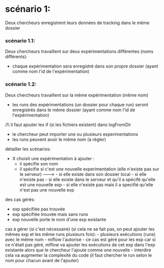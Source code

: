 # scénario 1: 
Deux chercheurs enregistrent leurs données de tracking dans le même dossier

### scénario 1.1:
Deux chercheurs travaillent sur deux expérimentations différentes (noms différents):
- chaque expérimentation sera enregistré dans son propre dossier (ayant comme nom l'id de l'expérimentation)

### scénario 1.2: 
Deux chercheurs travaillent sur la même expérimentation (même nom)
- les runs des expérimentations (un dossier pour chaque run) seront enregistrés dans le même dossier (ayant comme nom l'id de l'expérimentation)


/!\ il faut ajouter les if (si les fichiers existent) dans logFromDir

- le chercheur peut importer une ou plusieurs experimentations
- les runs peuvent avoir le même nom (à régler)

détailler les scénarios: 
* X choisit une expérimentation à ajouter :
    - il spécifie son nom
    - il spécifie si c'est une nouvelle experimentation (elle n'existe pas sur le serveur)
    --->    - si elle existe dans son dossier local
            - si elle n'existe pas
            - si elle existe dans le serveur et qu'il a spécifé qu'elle est une nouvelle exp 
            - si elle n'existe pas mais il a specifié qu'elle n'est pas une nouvelle exp



des cas gérés: 
- exp spécifiée pas trouvée
- exp spécifiée trouvée mais sans runs
- exp nouvelle porte le nom d'une exp existante

cas à gérer (si c'est nécessaire) (si cela ne se fait pas, on peut ajouter les mêmes exp et les même runs plusieurs fois):
    - plusieurs exécutions (runs) avec le même nom
    - mlflow l'autorise
    - ce cas est géré pour les exp car si ce n'était pas géré, mlflow va    ajouter les exécutions de cet exp dans l'exp existante alors que le chercheur l'ajoute comme une nouvelle 
    - interdire cela va augmenter la complexité du code (il faut chercher le run selon le nom pour chacun avant de l'ajouter)
